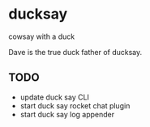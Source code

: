 # ducksay
cowsay with a duck

Dave is the true duck father of ducksay.

## TODO
- update duck say CLI
- start duck say rocket chat plugin
- start duck say log appender 
